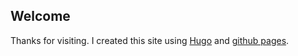 ## Welcome
Thanks for visiting. I created this site using [Hugo](https://gohugo.io/) and [github pages](https://pages.github.com/).
